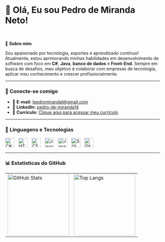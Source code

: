 # 👋 Olá, Eu sou Pedro de Miranda Neto!
<br/>

🎯 **Sobre mim**  

Sou apaixonado por tecnologia, esportes e aprendizado contínuo! Atualmente, estou aprimorando minhas habilidades em desenvolvimento de software com foco em **C#**, **Java**, **banco de dados** e **Front-End**. Sempre em busca de desafios, meu objetivo é colaborar com empresas de tecnologia, aplicar meu conhecimento e crescer profissionalmente.

---

### 🔗 **Conecte-se comigo**

- 📧 **E-mail:** [lpedromirandal@gmail.com](mailto:lpedromirandal@gmail.com)  
- 💼 **LinkedIn:** [pedro-de-miranda14](https://www.linkedin.com/in/pedro-de-miranda14/)  
- 📄 **Currículo:** [Clique aqui para acessar meu currículo](https://pedrodemiranda.github.io/Curriculo/Index.html)

---

### 🤖 **Linguagens e Tecnologias**

<img align="left" alt="C#" title="C#" width="30px" style="padding-right: 10px;" src="https://cdn.jsdelivr.net/gh/devicons/devicon@latest/icons/csharp/csharp-original.svg" />
<img align="left" alt="HTML" title="HTML" width="30px" style="padding-right: 10px;" src="https://cdn.jsdelivr.net/gh/devicons/devicon@latest/icons/html5/html5-original.svg" />
<img align="left" alt="CSS" title="CSS" width="30px" style="padding-right: 10px;" src="https://cdn.jsdelivr.net/gh/devicons/devicon@latest/icons/css3/css3-original.svg" />
<img align="left" alt="JavaScript" title="JavaScript" width="30px" style="padding-right: 10px;" src="https://cdn.jsdelivr.net/gh/devicons/devicon@latest/icons/javascript/javascript-original.svg" />
<img align="left" alt="Java" title="Java" width="30px" style="padding-right: 10px;" src="https://cdn.jsdelivr.net/gh/devicons/devicon@latest/icons/java/java-original.svg" />
<img align="left" alt="SQL" title="SQL" width="30px" style="padding-right: 10px;" src="https://cdn.jsdelivr.net/gh/devicons/devicon@latest/icons/sqldeveloper/sqldeveloper-original.svg" />
<img align="left" alt="Git" title="Git" width="30px" style="padding-right: 10px;" src="https://cdn.jsdelivr.net/gh/devicons/devicon@latest/icons/git/git-original.svg" />

<br/>
<br/>

---

### 📊 **Estatísticas do GitHub**
<table>
  <tr>
    <td>
      <img alt="GitHub Stats" height="200" src="https://github-readme-stats.vercel.app/api?username=PedroDeMiranda&show_icons=true&theme=tokyonight&include_all_commits=true&locale=pt-br" />
    </td>
    <td>
      <img alt="Top Langs" height="200" src="https://github-readme-stats.vercel.app/api/top-langs/?username=PedroDeMiranda&theme=tokyonight&layout=compact&custom_title=Tecnologias&langs_count=9" />
    </td>
  </tr>
</table>

